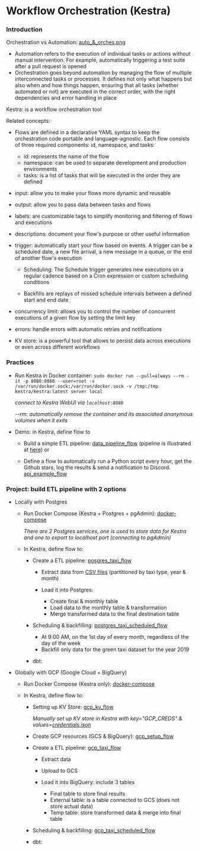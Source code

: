 # Workflow Orchestration (Kestra)

### Introduction

Orchestration vs Automation: [auto_&_orches.png](images/auto_&_orches.png)

- Automation refers to the execution of individual tasks or actions without manual intervention. For example, automatically triggering a test suite after a pull request is opened
- Orchestration goes beyond automation by managing the flow of multiple interconnected tasks or processes. It defines not only what happens but also when and how things happen, ensuring that all tasks (whether automated or not) are executed in the correct order, with the right dependencies and error handling in place

Kestra: is a workflow orchestration tool

Related concepts:

- Flows are defined in a declarative YAML syntax to keep the orchestration code portable and language-agnostic. Each flow consists of three required components: id, namespace, and tasks:

   - id: represents the name of the flow
   - namespace: can be used to separate development and production environments
   - tasks: is a list of tasks that will be executed in the order they are defined

- input: allow you to make your flows more dynamic and reusable
- output: allow you to pass data between tasks and flows
- labels: are customizable tags to simplify monitoring and filtering of flows and executions
- descriptions: document your flow's purpose or other useful information
- trigger: automatically start your flow based on events. A trigger can be a scheduled date, a new file arrival, a new message in a queue, or the end of another flow's execution

   - Scheduling: The Schedule trigger generates new executions on a regular cadence based on a Cron expression or custom scheduling conditions

   - Backfills are replays of missed schedule intervals between a defined start and end date

- concurrency limit: allows you to control the number of concurrent executions of a given flow by setting the limit key
- errors: handle errors with automatic retries and notifications
- KV store: is a powerful tool that allows to persist data across executions or even across different workflows

### Practices

- Run Kestra in Docker container: `sudo docker run --pull=always --rm -it -p 8080:8080 --user=root -v /var/run/docker.sock:/var/run/docker.sock -v /tmp:/tmp kestra/kestra:latest server local`

   *connect to Kestra WebUI via `localhost:8080`*

   *--rm: automatically remove the container and its associated anonymous volumes when it exits*
   
- Demo: in Kestra, define flow to
      
   - Build a simple ETL pipeline: [data_pipeline_flow](demo/pipeline/getting_started_data_pipeline.yaml) (pipeline is illustrated at [here](demo/pipeline/pipeline.png)) or

   - Define a flow to automatically run a Python script every hour, get the Github stars, log the results & send a notification to Discord. [api_example_flow](demo/api/api_example.yaml)

### Project: build ETL pipeline with 2 options

- Locally with Postgres
   
   - Run Docker Compose (Kestra + Postgres + pgAdmin): [docker-compose](flows/posgres/docker-compose.yaml)

      *There are 2 Postgres services, one is used to store data for Kestra and one to export to localhost port (connecting to pgAdmin)*

   - In Kestra, define flow to:

      - Create a ETL pipeline: [posgres_taxi_flow](flows/posgres/postgres_taxi.yaml)
      
         - Extract data from [CSV files](https://github.com/DataTalksClub/nyc-tlc-data/releases) (partitioned by taxi type, year & month)
      
         - Load it into Postgres: 

            - Create final & monthly table
            - Load data to the monthly table & transformation
            - Merge transformed data to the final destination table

      - Scheduling & backfilling: [postgres_taxi_scheduled_flow](flows/posgres/postgres_taxi_scheduled.yaml)
      
         - At 9:00 AM, on the 1st day of every month, regardless of the day of the week 
         - Backfill only data for the green taxi dataset for the year 2019

      - dbt:

- Globally with GCP (Google Cloud + BigQuery)

   - Run Docker Compose (Kestra only): [docker-compose](flows/gcp/docker-compose.yaml)

   - In Kestra, define flow to:

      - Setting up KV Store: [gcp_kv_flow](flows/gcp/gcp_kv.yaml)
      
         *Manually set up KV store in Kestra with key="GCP_CREDS" & values=[credentials.json](flows/gcp/keys/credentials.json)*

      - Create GCP resources (GCS & BigQuery): [gcp_setup_flow](flows/gcp/gcp_setup.yaml)
      
      - Create a ETL pipeline: [gcp_taxi_flow](flows/gcp/gcp_taxi.yaml)
      
         - Extract data

         - Upload to GCS
      
         - Load it into BigQuery: include 3 tables

            - Final table to store final results
            - External table: is a table connected to GCS (does not store actual data)
            - Temp table: store transformed data & merge into final table

      - Scheduling & backfilling: [gcp_taxi_scheduled_flow](flows/gcp/gcp_taxi_scheduled.yaml)

      - dbt:    